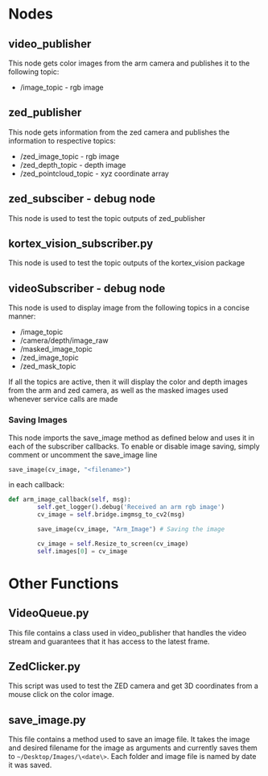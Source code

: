# Nodes

## video_publisher

This node gets color images from the arm camera and publishes it to the following topic:
- /image_topic - rgb image


## zed_publisher

This node gets information from the zed camera and publishes the information to respective topics:
- /zed_image_topic - rgb image
- /zed_depth_topic - depth image
- /zed_pointcloud_topic - xyz coordinate array

## zed_subsciber - debug node

This node is used to test the topic outputs of zed_publisher

## kortex_vision_subscriber.py

This node is used to test the topic outputs of the kortex_vision package

## videoSubscriber - debug node

This node is used to display image from the following topics in a concise manner:
- /image_topic
- /camera/depth/image_raw
- /masked_image_topic
- /zed_image_topic
- /zed_mask_topic

If all the topics are active, then it will display the color and depth images from the arm and zed camera, as well as the masked images used whenever service calls are made

### Saving Images

This node imports the save_image method as defined below and uses it in each of the subscriber callbacks. To enable or disable image saving, simply comment or uncomment the save_image line 
```python 
save_image(cv_image, "<filename>")
```
in each callback:

```python
def arm_image_callback(self, msg):
        self.get_logger().debug('Received an arm rgb image')
        cv_image = self.bridge.imgmsg_to_cv2(msg)

        save_image(cv_image, "Arm_Image") # Saving the image

        cv_image = self.Resize_to_screen(cv_image)
        self.images[0] = cv_image
```


# Other Functions

## VideoQueue.py

This file contains a class used in video_publisher that handles the video stream and guarantees that it has access to the latest frame.

## ZedClicker.py

This script was used to test the ZED camera and get 3D coordinates from a mouse click on the color image.

## save_image.py

This file contains a method used to save an image file. It takes the image and desired filename for the image as arguments and currently saves them to ```~/Desktop/Images/\<date\>```. Each folder and image file is named by date it was saved.



